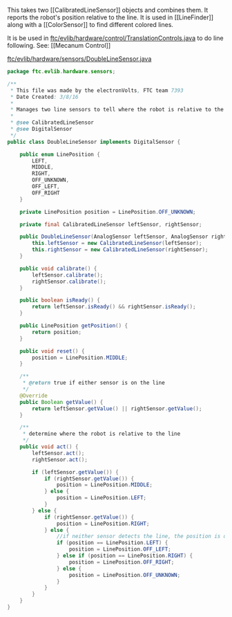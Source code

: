 This takes two [[CalibratedLineSensor]] objects and combines them. It reports the robot's position relative to the line. It is used in [[LineFinder]] along with a [[ColorSensor]] to find different colored lines.

It is be used in [ftc/evlib/hardware/control/TranslationControls.java](https://github.com/FTC7393/EVLib/blob/master/EVLib/src/main/java/ftc/evlib/hardware/control/TranslationControls.java) to do line following. See: [[Mecanum Control]]

[ftc/evlib/hardware/sensors/DoubleLineSensor.java](https://github.com/FTC7393/EVLib/blob/master/EVLib/src/main/java/ftc/evlib/hardware/sensors/DoubleLineSensor.java)

```java
package ftc.evlib.hardware.sensors;

/**
 * This file was made by the electronVolts, FTC team 7393
 * Date Created: 3/8/16
 * 
 * Manages two line sensors to tell where the robot is relative to the line
 *
 * @see CalibratedLineSensor
 * @see DigitalSensor
 */
public class DoubleLineSensor implements DigitalSensor {

    public enum LinePosition {
        LEFT,
        MIDDLE,
        RIGHT,
        OFF_UNKNOWN,
        OFF_LEFT,
        OFF_RIGHT
    }

    private LinePosition position = LinePosition.OFF_UNKNOWN;

    private final CalibratedLineSensor leftSensor, rightSensor;

    public DoubleLineSensor(AnalogSensor leftSensor, AnalogSensor rightSensor) {
        this.leftSensor = new CalibratedLineSensor(leftSensor);
        this.rightSensor = new CalibratedLineSensor(rightSensor);
    }

    public void calibrate() {
        leftSensor.calibrate();
        rightSensor.calibrate();
    }

    public boolean isReady() {
        return leftSensor.isReady() && rightSensor.isReady();
    }

    public LinePosition getPosition() {
        return position;
    }

    public void reset() {
        position = LinePosition.MIDDLE;
    }

    /**
     * @return true if either sensor is on the line
     */
    @Override
    public Boolean getValue() {
        return leftSensor.getValue() || rightSensor.getValue();
    }

    /**
     * determine where the robot is relative to the line
     */
    public void act() {
        leftSensor.act();
        rightSensor.act();

        if (leftSensor.getValue()) {
            if (rightSensor.getValue()) {
                position = LinePosition.MIDDLE;
            } else {
                position = LinePosition.LEFT;
            }
        } else {
            if (rightSensor.getValue()) {
                position = LinePosition.RIGHT;
            } else {
                //if neither sensor detects the line, the position is determined by the previous position
                if (position == LinePosition.LEFT) {
                    position = LinePosition.OFF_LEFT;
                } else if (position == LinePosition.RIGHT) {
                    position = LinePosition.OFF_RIGHT;
                } else {
                    position = LinePosition.OFF_UNKNOWN;
                }
            }
        }
    }
}
```